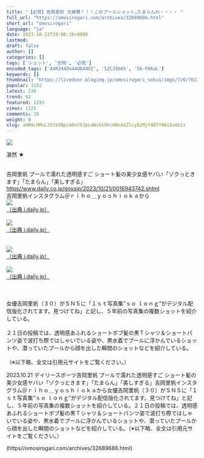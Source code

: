 ```yaml
---
title: "【必見】吉岡里帆 大絶賛！！！このプールショット…たまらんわ・・・・ "
full_url: "https://omosirogari.com/archives/32689686.html"
short_url: "omosirogari"
language: "ja"
date: 2023-10-22T19:00:26+0900
lastmod: 
draft: false
author: []
categories: []
tags: ['ショット', '吉岡', '必見']
encoded_tags: ['44K344On44OD44OI', '5ZCJ5bKh', '5b-F6KaL']
keywords: []
thumbnail: "https://livedoor.blogimg.jp/omosirogari_soku1/imgs/7/6/76131a8d.jpg"
popular: 1152
latest: 230
trend: 92
featured: 1293
views: 1125
comments: 19
weight: 9
slug: aHR0cHMvL29tb3Npcm9nYXJpLmNvbS9hcmNoaXZlcy8zMjY4OTY4Ni5odG1s
---
```


![](https://livedoor.blogimg.jp/omosirogari_soku1/imgs/7/6/76131a8d.jpg)

<div><p>湛然 ★ </p><br> 吉岡里帆 プールで濡れた透明感すご ショート髪の美少女感ヤバい「ゾクっときます」「たまらん」「美しすぎる」 <br> <a target='_blank' href='https//www.daily.co.jp/gossip/2023/10/21/0016943742.shtml'>https//www.daily.co.jp/gossip/2023/10/21/0016943742.shtml</a> <br> 吉岡里帆インスタグラム＠ｒｉｈｏ＿ｙｏｓｈｉｏｋａから <br> <a href='https//i.daily.jp/gossip/2023/10/21/Images/f_16943744.jpg' target='_blank' class='' id='img_1_1'><img src='https//livedoor.blogimg.jp/omosirogari_soku1/imgs/4/9/4941c957.jpg'><br>（出典 i.daily.jp）<br></a> <br> <a href='https//i.daily.jp/gossip/2023/10/21/Images/f_16943743.jpg' target='_blank' class='' id='img_1_2'><img src='https//livedoor.blogimg.jp/omosirogari_soku1/imgs/0/d/0d31a023.jpg'><br>（出典 i.daily.jp）<br></a> <br> <br> <a href='https//i.daily.jp/gossip/2023/10/21/Images/f_16943813.jpg' target='_blank' class='' id='img_1_4'><img src='https//livedoor.blogimg.jp/omosirogari_soku1/imgs/d/d/dde7eb6d.jpg'><br>（出典 i.daily.jp）<br></a> <br> <a href='https//i.daily.jp/gossip/2023/10/21/Images/f_16943814.jpg' target='_blank' class='' id='img_1_5'><img src='https//livedoor.blogimg.jp/omosirogari_soku1/imgs/8/e/8ef55dd5.jpg'><br>（出典 i.daily.jp）<br></a> <br> <br> <br> 女優吉岡里帆（３０）がＳＮＳに「１ｓｔ写真集”ｓｏ ｌｏｎｇ”がデジタル配信版化されてます。見つけてね」と記し、５年前の写真集の複数ショットを紹介している。 <br> <br> ２１日の投稿では、透明感あふれるショートボブ髪の黒Ｔシャツ＆ショートパンツ姿で波打ち際ではしゃいでいる姿や、黒水着でプールに浮かんでいるショットや、潜っていたプールから顔を出した瞬間のショットなどを紹介している。 <br> <br> （※以下略、全文は引用元サイトをご覧ください。） <p>2023.10.21 デイリースポーツ吉岡里帆 プールで濡れた透明感すご ショート髪の美少女感ヤバい「ゾクっときます」「たまらん」「美しすぎる」吉岡里帆インスタグラム＠ｒｉｈｏ＿ｙｏｓｈｉｏｋａから女優吉岡里帆（３０）がＳＮＳに「１ｓｔ写真集”ｓｏ ｌｏｎｇ”がデジタル配信版化されてます。見つけてね」と記し、５年前の写真集の複数ショットを紹介している。２１日の投稿では、透明感あふれるショートボブ髪の黒Ｔシャツ＆ショートパンツ姿で波打ち際ではしゃいでいる姿や、黒水着でプールに浮かんでいるショットや、潜っていたプールから顔を出した瞬間のショットなどを紹介している。（※以下略、全文は引用元サイトをご覧ください。）</p></div>

(https//omosirogari.com/archives/32689686.html)
